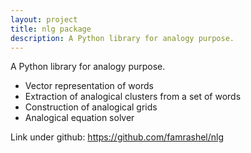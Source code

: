 ```yaml
---
layout: project
title: nlg package
description: A Python library for analogy purpose.
---
```


A Python library for analogy purpose.
- Vector representation of words
- Extraction of analogical clusters from a set of words
- Construction of analogical grids
- Analogical equation solver

Link under github: <https://github.com/famrashel/nlg>